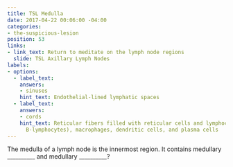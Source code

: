 ```yaml
---
title: TSL Medulla
date: 2017-04-22 00:06:00 -04:00
categories:
- the-suspicious-lesion
position: 53
links:
- link_text: Return to meditate on the lymph node regions
  slide: TSL Axillary Lymph Nodes
labels:
- options:
  - label_text: 
    answers:
    - sinuses
    hint_text: Endothelial-lined lymphatic spaces
  - label_text: 
    answers:
    - cords
    hint_text: Reticular fibers filled with reticular cells and lymphocytes (mostly
      B-lymphocytes), macrophages, dendritic cells, and plasma cells
---
```


The medulla of a lymph node is the innermost region. It contains medullary __________ and medullary __________?